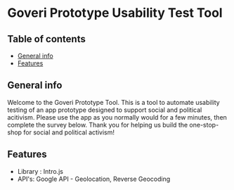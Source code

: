 # Goveri Prototype Usability Test Tool
## Table of contents
* [General info](#general-info)
* [Features](#features)

## General info
Welcome to the Goveri Prototype Tool. This is a tool to automate usability testing of an app prototype designed to support social and political acitivism. Please use the app as you normally would for a few minutes, then complete the survey below. Thank you for helping us build the one-stop-shop for social and political activism!

## Features
* Library : Intro.js
* API's: Google API - Geolocation, Reverse Geocoding
